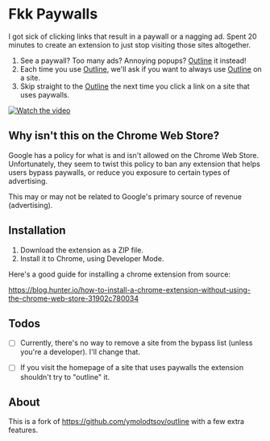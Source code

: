 # Fkk Paywalls

I got sick of clicking links that result in a paywall or a nagging ad. Spent 20 minutes to create an extension to just stop visiting those sites altogether.

1. See a paywall? Too many ads? Annoying popups? [Outline](https://outline.com/) it instead!
2. Each time you use [Outline](https://outline.com/), we'll ask if you want to always use [Outline](https://outline.com/) on a site.
3. Skip straight to the [Outline](https://outline.com/) the next time you click a link on a site that uses paywalls.

[![Watch the video](https://thumbs.gfycat.com/CoordinatedAliveGalapagosmockingbird-size_restricted.gif)](https://gfycat.com/ifr/CoordinatedAliveGalapagosmockingbird)

## Why isn't this on the Chrome Web Store?

Google has a policy for what is and isn't allowed on the Chrome Web Store. Unfortunately, they seem to twist this policy to ban any extension that helps users bypass paywalls, or reduce you exposure to certain types of advertising. 

This may or may not be related to Google's primary source of revenue (advertising).


## Installation

1. Download the extension as a ZIP file.
2. Install it to Chrome, using Developer Mode.

Here's a good guide for installing a chrome extension from source:

https://blog.hunter.io/how-to-install-a-chrome-extension-without-using-the-chrome-web-store-31902c780034


## Todos

* [ ] Currently, there's no way to remove a site from the bypass list (unless you're a developer). I'll change that.
* [ ] If you visit the homepage of a site that uses paywalls the extension shouldn't try to "outline" it.


## About

This is a fork of https://github.com/ymolodtsov/outline with a few extra features.

